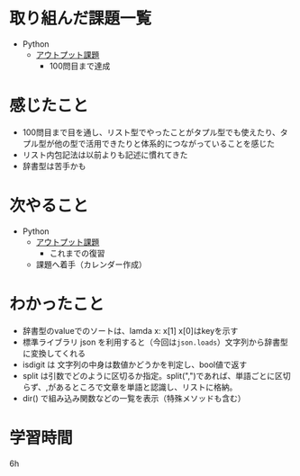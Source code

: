 # 取り組んだ課題一覧
- Python
    - [アウトプット課題](https://www.udemy.com/course/python-exercise100/)
        - 100問目まで達成

# 感じたこと
- 100問目まで目を通し、リスト型でやったことがタプル型でも使えたり、タプル型が他の型で活用できたりと体系的につながっていることを感じた
- リスト内包記法は以前よりも記述に慣れてきた
- 辞書型は苦手かも

# 次やること
- Python
    - [アウトプット課題](https://www.udemy.com/course/python-exercise100/)
        - これまでの復習
    - 課題へ着手（カレンダー作成）

# わかったこと
- 辞書型のvalueでのソートは、lamda x: x[1] x[0]はkeyを示す
- 標準ライブラリ json を利用すると（今回は`json.loads`）文字列から辞書型に変換してくれる
- isdigit は 文字列の中身は数値かどうかを判定し、bool値で返す
- split は引数でどのように区切るか指定。split(",")であれば、単語ごとに区切らず、,があるところで文章を単語と認識し、リストに格納。
- dir() で組み込み関数などの一覧を表示（特殊メソッドも含む）

# 学習時間
 6h
